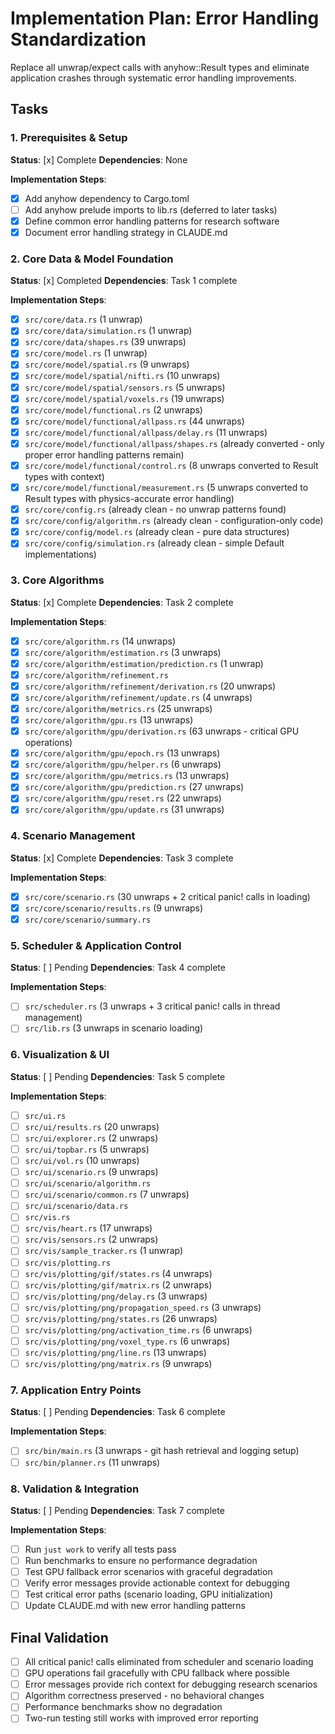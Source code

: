 # Implementation Plan: Error Handling Standardization

Replace all unwrap/expect calls with anyhow::Result types and eliminate application crashes through systematic error handling improvements.

## Tasks

### 1. Prerequisites & Setup

**Status**: [x] Complete
**Dependencies**: None

**Implementation Steps**:

- [x] Add anyhow dependency to Cargo.toml
- [ ] Add anyhow prelude imports to lib.rs (deferred to later tasks)
- [x] Define common error handling patterns for research software
- [x] Document error handling strategy in CLAUDE.md

### 2. Core Data & Model Foundation

**Status**: [x] Completed
**Dependencies**: Task 1 complete

**Implementation Steps**:

- [x] `src/core/data.rs` (1 unwrap)
- [x] `src/core/data/simulation.rs` (1 unwrap)
- [x] `src/core/data/shapes.rs` (39 unwraps)
- [x] `src/core/model.rs` (1 unwrap)
- [x] `src/core/model/spatial.rs` (9 unwraps)
- [x] `src/core/model/spatial/nifti.rs` (10 unwraps)
- [x] `src/core/model/spatial/sensors.rs` (5 unwraps)
- [x] `src/core/model/spatial/voxels.rs` (19 unwraps)
- [x] `src/core/model/functional.rs` (2 unwraps)
- [x] `src/core/model/functional/allpass.rs` (44 unwraps)
- [x] `src/core/model/functional/allpass/delay.rs` (11 unwraps)
- [x] `src/core/model/functional/allpass/shapes.rs` (already converted - only proper error handling patterns remain)
- [x] `src/core/model/functional/control.rs` (8 unwraps converted to Result types with context)
- [x] `src/core/model/functional/measurement.rs` (5 unwraps converted to Result types with physics-accurate error handling)
- [x] `src/core/config.rs` (already clean - no unwrap patterns found)
- [x] `src/core/config/algorithm.rs` (already clean - configuration-only code)
- [x] `src/core/config/model.rs` (already clean - pure data structures)
- [x] `src/core/config/simulation.rs` (already clean - simple Default implementations)

### 3. Core Algorithms

**Status**: [x] Complete
**Dependencies**: Task 2 complete

**Implementation Steps**:

- [x] `src/core/algorithm.rs` (14 unwraps)
- [x] `src/core/algorithm/estimation.rs` (3 unwraps)
- [x] `src/core/algorithm/estimation/prediction.rs` (1 unwrap)
- [x] `src/core/algorithm/refinement.rs`
- [x] `src/core/algorithm/refinement/derivation.rs` (20 unwraps)
- [x] `src/core/algorithm/refinement/update.rs` (4 unwraps)
- [x] `src/core/algorithm/metrics.rs` (25 unwraps)
- [x] `src/core/algorithm/gpu.rs` (13 unwraps)
- [x] `src/core/algorithm/gpu/derivation.rs` (63 unwraps - critical GPU operations)
- [x] `src/core/algorithm/gpu/epoch.rs` (13 unwraps)
- [x] `src/core/algorithm/gpu/helper.rs` (6 unwraps)
- [x] `src/core/algorithm/gpu/metrics.rs` (13 unwraps)
- [x] `src/core/algorithm/gpu/prediction.rs` (27 unwraps)
- [x] `src/core/algorithm/gpu/reset.rs` (22 unwraps)
- [x] `src/core/algorithm/gpu/update.rs` (31 unwraps)

### 4. Scenario Management

**Status**: [x] Complete
**Dependencies**: Task 3 complete

**Implementation Steps**:

- [x] `src/core/scenario.rs` (30 unwraps + 2 critical panic! calls in loading)
- [x] `src/core/scenario/results.rs` (9 unwraps)
- [x] `src/core/scenario/summary.rs`

### 5. Scheduler & Application Control

**Status**: [ ] Pending
**Dependencies**: Task 4 complete

**Implementation Steps**:

- [ ] `src/scheduler.rs` (3 unwraps + 3 critical panic! calls in thread management)
- [ ] `src/lib.rs` (3 unwraps in scenario loading)

### 6. Visualization & UI

**Status**: [ ] Pending
**Dependencies**: Task 5 complete

**Implementation Steps**:

- [ ] `src/ui.rs`
- [ ] `src/ui/results.rs` (20 unwraps)
- [ ] `src/ui/explorer.rs` (2 unwraps)
- [ ] `src/ui/topbar.rs` (5 unwraps)
- [ ] `src/ui/vol.rs` (10 unwraps)
- [ ] `src/ui/scenario.rs` (9 unwraps)
- [ ] `src/ui/scenario/algorithm.rs`
- [ ] `src/ui/scenario/common.rs` (7 unwraps)
- [ ] `src/ui/scenario/data.rs`
- [ ] `src/vis.rs`
- [ ] `src/vis/heart.rs` (17 unwraps)
- [ ] `src/vis/sensors.rs` (2 unwraps)
- [ ] `src/vis/sample_tracker.rs` (1 unwrap)
- [ ] `src/vis/plotting.rs`
- [ ] `src/vis/plotting/gif/states.rs` (4 unwraps)
- [ ] `src/vis/plotting/gif/matrix.rs` (2 unwraps)
- [ ] `src/vis/plotting/png/delay.rs` (3 unwraps)
- [ ] `src/vis/plotting/png/propagation_speed.rs` (3 unwraps)
- [ ] `src/vis/plotting/png/states.rs` (26 unwraps)
- [ ] `src/vis/plotting/png/activation_time.rs` (6 unwraps)
- [ ] `src/vis/plotting/png/voxel_type.rs` (6 unwraps)
- [ ] `src/vis/plotting/png/line.rs` (13 unwraps)
- [ ] `src/vis/plotting/png/matrix.rs` (9 unwraps)

### 7. Application Entry Points

**Status**: [ ] Pending
**Dependencies**: Task 6 complete

**Implementation Steps**:

- [ ] `src/bin/main.rs` (3 unwraps - git hash retrieval and logging setup)
- [ ] `src/bin/planner.rs` (11 unwraps)

### 8. Validation & Integration

**Status**: [ ] Pending
**Dependencies**: Task 7 complete

**Implementation Steps**:

- [ ] Run `just work` to verify all tests pass
- [ ] Run benchmarks to ensure no performance degradation
- [ ] Test GPU fallback error scenarios with graceful degradation
- [ ] Verify error messages provide actionable context for debugging
- [ ] Test critical error paths (scenario loading, GPU initialization)
- [ ] Update CLAUDE.md with new error handling patterns

## Final Validation

- [ ] All critical panic! calls eliminated from scheduler and scenario loading
- [ ] GPU operations fail gracefully with CPU fallback where possible
- [ ] Error messages provide rich context for debugging research scenarios
- [ ] Algorithm correctness preserved - no behavioral changes
- [ ] Performance benchmarks show no degradation
- [ ] Two-run testing still works with improved error reporting
